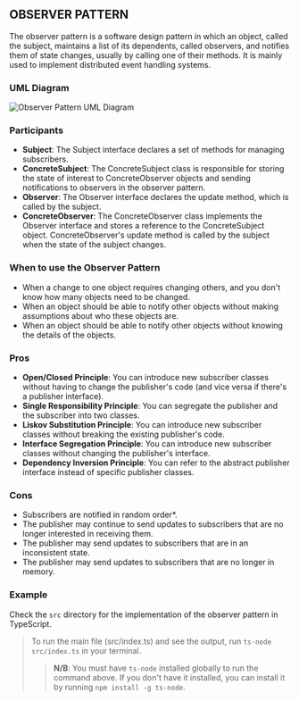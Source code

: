 ## OBSERVER PATTERN

The observer pattern is a software design pattern in which an object, called the subject, maintains a list of its dependents, called observers, and notifies them of state changes, usually by calling one of their methods. It is mainly used to implement distributed event handling systems.

### UML Diagram

![Observer Pattern UML Diagram](https://external-content.duckduckgo.com/iu/?u=https%3A%2F%2Ftse2.mm.bing.net%2Fth%3Fid%3DOIP.GbNqa6O70REmzGGqWCvQpQHaDn%26pid%3DApi&f=1&ipt=55879d35399185329c2c567507270e36633126dda982c75d9c9ffb508f705773&ipo=images)

### Participants

- **Subject**: The Subject interface declares a set of methods for managing subscribers.
- **ConcreteSubject**: The ConcreteSubject class is responsible for storing the state of interest to ConcreteObserver objects and sending notifications to observers in the observer pattern.
- **Observer**: The Observer interface declares the update method, which is called by the subject.
- **ConcreteObserver**: The ConcreteObserver class implements the Observer interface and stores a reference to the ConcreteSubject object. ConcreteObserver's update method is called by the subject when the state of the subject changes.

### When to use the Observer Pattern

- When a change to one object requires changing others, and you don't know how many objects need to be changed.
- When an object should be able to notify other objects without making assumptions about who these objects are.
- When an object should be able to notify other objects without knowing the details of the objects.

### Pros

- **Open/Closed Principle**: You can introduce new subscriber classes without having to change the publisher's code (and vice versa if there's a publisher interface).
- **Single Responsibility Principle**: You can segregate the publisher and the subscriber into two classes.
- **Liskov Substitution Principle**: You can introduce new subscriber classes without breaking the existing publisher's code.
- **Interface Segregation Principle**: You can introduce new subscriber classes without changing the publisher's interface.
- **Dependency Inversion Principle**: You can refer to the abstract publisher interface instead of specific publisher classes.

### Cons

- Subscribers are notified in random order\*.
- The publisher may continue to send updates to subscribers that are no longer interested in receiving them.
- The publisher may send updates to subscribers that are in an inconsistent state.
- The publisher may send updates to subscribers that are no longer in memory.

### Example

Check the `src` directory for the implementation of the observer pattern in TypeScript.

> To run the main file (src/index.ts) and see the output, run `ts-node src/index.ts` in your terminal.
>
> > **N/B**: You must have `ts-node` installed globally to run the command above. If you don't have it installed, you can install it by running `npm install -g ts-node`.
